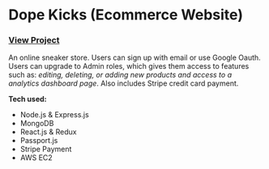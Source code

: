 # Dope Kicks (Ecommerce Website)
### <a href="https://dope-kicks.xyz">View Project</a>


An online sneaker store. Users can sign up with email or use Google Oauth. Users can upgrade to Admin roles, which gives them access to features such as: 
*editing, deleting, or adding new products and access to a analytics dashboard page*. Also includes Stripe credit card payment.


**Tech used:**
* Node.js & Express.js
* MongoDB
* React.js & Redux
* Passport.js
* Stripe Payment
* AWS EC2
